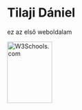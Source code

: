 <!DOCTYPE html>
<html>
<body>
  <h1>Tilaji Dániel</h1>
  <p>ez az első weboldalam</p>
<img src="https://polopij56.github.io/anyu/Image_1631681465552.jpg" alt="W3Schools.com" width="104" height="142">

</body>
</html>
